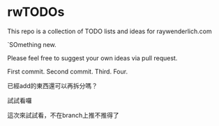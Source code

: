 # rwTODOs

This repo is a collection of TODO lists and ideas for raywenderlich.com

`SOmething new.

Please feel free to suggest your own ideas via pull request.

First commit.
Second commit.
Third.
Four.

已經add的東西還可以再拆分嗎？

試試看囉

這次來試試看，不在branch上推不推得了

